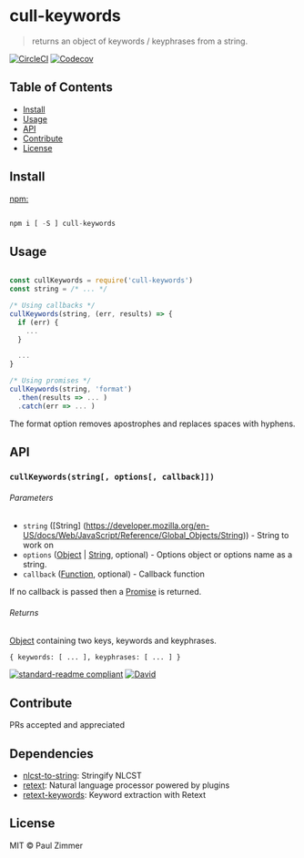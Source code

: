 # cull-keywords

> returns an object of keywords / keyphrases from a string.

[![CircleCI](https://img.shields.io/circleci/project/github/mrzmmr/cull-keywords.svg)](https://circleci.com/gh/mrzmmr/cull-keywords/)
[![Codecov](https://img.shields.io/codecov/c/github/mrzmmr/cull-keywords.svg)](https://codecov.io/gh/mrzmmr/cull-keywords)

## Table of Contents

-   [Install](#install)
-   [Usage](#usage)
-   [API](#api)
-   [Contribute](#contribute)
-   [License](#license)

## Install

[npm:](https://www.npmjs.com/package/cull-keywords)

```js

npm i [ -S ] cull-keywords

```

## Usage

```js

const cullKeywords = require('cull-keywords')
const string = /* ... */

/* Using callbacks */
cullKeywords(string, (err, results) => {
  if (err) {
    ...
  }

  ...
}

/* Using promises */
cullKeywords(string, 'format')
  .then(results => ... )
  .catch(err => ... )

```

The format option removes apostrophes and replaces spaces with hyphens.

## API

### `cullKeywords(string[, options[, callback]])`

###### Parameters

-   `string` ([String] (https://developer.mozilla.org/en-US/docs/Web/JavaScript/Reference/Global_Objects/String)) - String to work on
-   `options` ([Object](https://developer.mozilla.org/en-US/docs/Web/JavaScript/Reference/Global_Objects/Object) \| [String](https://developer.mozilla.org/en-US/docs/Web/JavaScript/Reference/Global_Objects/String), optional) - Options object or options name as a string.
-   `callback` ([Function](https://developer.mozilla.org/en-US/docs/Web/JavaScript/Reference/Global_Objects/Function), optional) - Callback function

If no callback is passed then a [Promise](https://developer.mozilla.org/en-US/docs/Web/JavaScript/Reference/Global_Objects/Promise) is returned.

###### Returns

[Object](https://developer.mozilla.org/en-US/docs/Web/JavaScript/Reference/Global_Objects/Object) containing two keys, keywords and keyphrases.

`{
  keywords: [ ... ],
  keyphrases: [ ... ]
}`

[![standard-readme compliant](https://img.shields.io/badge/standard--readme-OK-green.svg?style=flat-square)](https://github.com/RichardLitt/standard-readme)
[![David](https://img.shields.io/david/mrzmmr/cull-keywords.svg)](https://david-dm.org/mrzmmr/cull-keywords)

## Contribute

PRs accepted and appreciated

## Dependencies

- [nlcst-to-string](https://github.com/wooorm/nlcst-to-string): Stringify NLCST
- [retext](https://github.com/wooorm/retext/tree/master/packages): Natural language processor powered by plugins
- [retext-keywords](https://github.com/wooorm/retext-keywords): Keyword extraction with Retext

## License

MIT © Paul Zimmer
